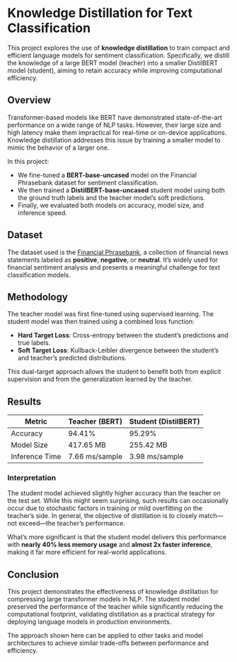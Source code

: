 # Knowledge Distillation for Text Classification

This project explores the use of **knowledge distillation** to train compact and efficient language models for sentiment classification. Specifically, we distill the knowledge of a large BERT model (teacher) into a smaller DistilBERT model (student), aiming to retain accuracy while improving computational efficiency.

## Overview

Transformer-based models like BERT have demonstrated state-of-the-art performance on a wide range of NLP tasks. However, their large size and high latency make them impractical for real-time or on-device applications. Knowledge distillation addresses this issue by training a smaller model to mimic the behavior of a larger one.

In this project:

- We fine-tuned a **BERT-base-uncased** model on the Financial Phrasebank dataset for sentiment classification.
- We then trained a **DistilBERT-base-uncased** student model using both the ground truth labels and the teacher model’s soft predictions.
- Finally, we evaluated both models on accuracy, model size, and inference speed.

## Dataset

The dataset used is the [Financial Phrasebank](https://huggingface.co/datasets/financial_phrasebank), a collection of financial news statements labeled as **positive**, **negative**, or **neutral**. It’s widely used for financial sentiment analysis and presents a meaningful challenge for text classification models.

## Methodology

The teacher model was first fine-tuned using supervised learning. The student model was then trained using a combined loss function:

- **Hard Target Loss**: Cross-entropy between the student’s predictions and true labels.
- **Soft Target Loss**: Kullback-Leibler divergence between the student’s and teacher’s predicted distributions.

This dual-target approach allows the student to benefit both from explicit supervision and from the generalization learned by the teacher.

## Results

| Metric               | Teacher (BERT)     | Student (DistilBERT) |
|----------------------|--------------------|-----------------------|
| Accuracy             | 94.41%             | 95.29%                |
| Model Size           | 417.65 MB          | 255.42 MB             |
| Inference Time       | 7.66 ms/sample     | 3.98 ms/sample        |

### Interpretation

The student model achieved slightly higher accuracy than the teacher on the test set. While this might seem surprising, such results can occasionally occur due to stochastic factors in training or mild overfitting on the teacher’s side. In general, the objective of distillation is to closely match—not exceed—the teacher’s performance.

What’s more significant is that the student model delivers this performance with **nearly 40% less memory usage** and **almost 2x faster inference**, making it far more efficient for real-world applications.

## Conclusion

This project demonstrates the effectiveness of knowledge distillation for compressing large transformer models in NLP. The student model preserved the performance of the teacher while significantly reducing the computational footprint, validating distillation as a practical strategy for deploying language models in production environments.

The approach shown here can be applied to other tasks and model architectures to achieve similar trade-offs between performance and efficiency.
